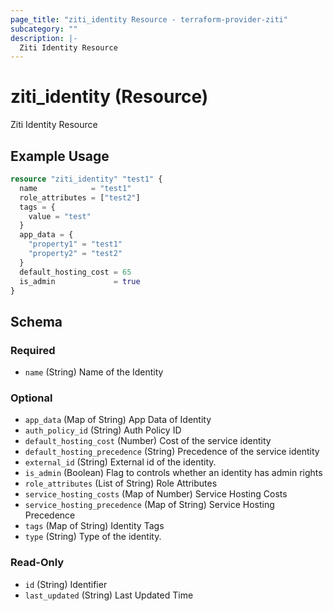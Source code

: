 ```yaml
---
page_title: "ziti_identity Resource - terraform-provider-ziti"
subcategory: ""
description: |-
  Ziti Identity Resource
---
```


# ziti_identity (Resource)

Ziti Identity Resource

## Example Usage

```terraform
resource "ziti_identity" "test1" {
  name            = "test1"
  role_attributes = ["test2"]
  tags = {
    value = "test"
  }
  app_data = {
    "property1" = "test1"
    "property2" = "test2"
  }
  default_hosting_cost = 65
  is_admin             = true
}
```

<!-- schema generated by tfplugindocs -->
## Schema

### Required

- `name` (String) Name of the Identity

### Optional

- `app_data` (Map of String) App Data of Identity
- `auth_policy_id` (String) Auth Policy ID
- `default_hosting_cost` (Number) Cost of the service identity
- `default_hosting_precedence` (String) Precedence of the service identity
- `external_id` (String) External id of the identity.
- `is_admin` (Boolean) Flag to controls whether an identity has admin rights
- `role_attributes` (List of String) Role Attributes
- `service_hosting_costs` (Map of Number) Service Hosting Costs
- `service_hosting_precedence` (Map of String) Service Hosting Precedence
- `tags` (Map of String) Identity Tags
- `type` (String) Type of the identity.

### Read-Only

- `id` (String) Identifier
- `last_updated` (String) Last Updated Time
